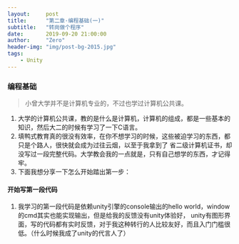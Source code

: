 ```yaml
---
layout:     post
title:      "第二章·编程基础(一)"
subtitle:   "转岗做个程序"
date:       2019-09-20 21:00:00
author:     "Zero"
header-img: "img/post-bg-2015.jpg"
tags:
    - Unity
---
```


### 编程基础

> 小曾大学并不是计算机专业的，不过也学过计算机公共课。

1. 大学的计算机公共课，教的是什么是计算机，计算机的组成，都是一些基本的知识，然后大二的时候有学习了一下C语言。
2. 填鸭式教育真的很没有效率，在你不想学习的时候，这些被迫学习的东西，都只是个路人，很快就会成为过往云烟，以至于我拿到了
省二级计算机证书，却没写过一段完整代码。大学教会我的一点就是，只有自己想学的东西，才记得牢。
3. 下面我想分享一下怎么开始踏出第一步：

#### 开始写第一段代码
1. 我学习的第一段代码是依赖unity引擎的console输出的hello world，window的cmd其实也能实现输出，但是给我的反馈没有unity体验好，
unity有图形界面，写的代码都有实时反馈，对于我这种转行的人比较友好，而且入门门槛很低。（什么时候我成了unity的代言人了）
